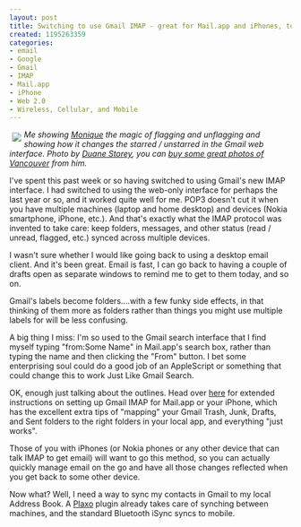 ```yaml
--- 
layout: post
title: Switching to use Gmail IMAP - great for Mail.app and iPhones, too
created: 1195263359
categories: 
- email
- Google
- Gmail
- IMAP
- Mail.app
- iPhone
- Web 2.0
- Wireless, Cellular, and Mobile
---
```

<a href="http://www.flickr.com/photos/duanestorey/2037249836/"><img src="http://farm3.static.flickr.com/2399/2037249836_b4592de0c6_m.jpg" align="left" hspace="5" vspace="5"/></a> <p><em>Me showing <A href="http://www.somisguided.com">Monique</a> the magic of flagging and unflagging and showing how it changes the starred / unstarred in the Gmail web interface. Photo by <a href="http://www.duanestorey.com">Duane Storey</a>, you can <a href="http://prints.duanestorey.com" title="Photo prints of downtown Vancouver, weddings, and other great images by Duane Storey">buy some great photos of Vancouver</a> from him.</em></p>

<p>I've spent this past week or so having switched to using Gmail's new IMAP interface. I had switched to using the web-only interface for perhaps the last year or so, and it worked quite well for me. POP3 doesn't cut it when you have multiple machines (laptop and home desktop) and devices (Nokia smartphone, iPhone, etc.). And that's exactly what the IMAP protocol was invented to take care: keep folders, messages, and other status (read / unread, flagged, etc.) synced across multiple devices.</p>

<p>I wasn't sure whether I would like going back to using a desktop email client. And it's been great. Email is fast, I can go back to having a couple of drafts open as separate windows to remind me to get to them today, and so on.</p>

<p>Gmail's labels become folders....with a few funky side effects, in that thinking of them more as folders rather than things you might use multiple labels for will be less confusing.</p>

<p>A big thing I miss: I'm so used to the Gmail search interface that I find myself typing "from:Some Name" in Mail.app's search box, rather than typing the name and then clicking the "From" button. I bet some enterprising soul could do a good job of an AppleScript or something that could change this to work Just Like Gmail Search.</p>

<p>OK, enough just talking about the outlines. Head over <a href="http://5thirtyone.com/archives/862">here</a> for extended instructions on setting up Gmail IMAP for Mail.app or your iPhone, which has the excellent extra tips of "mapping" your Gmail Trash, Junk, Drafts, and Sent folders to the right folders in your local app, and everything "just works".</p>

<p>Those of you with iPhones (or Nokia phones or any other device that can talk IMAP to get email) will want to go this method, so you can actually quickly manage email on the go and have all those changes reflected when you get back to some other device.</p>

<p>Now what? Well, I need a way to sync my contacts in Gmail to my local Address Book. A <a href="http://www.plaxo.com">Plaxo</a> plugin already takes care of synching between machines, and the standard Bluetooth iSync syncs to mobile.</p>
<!--break-->
